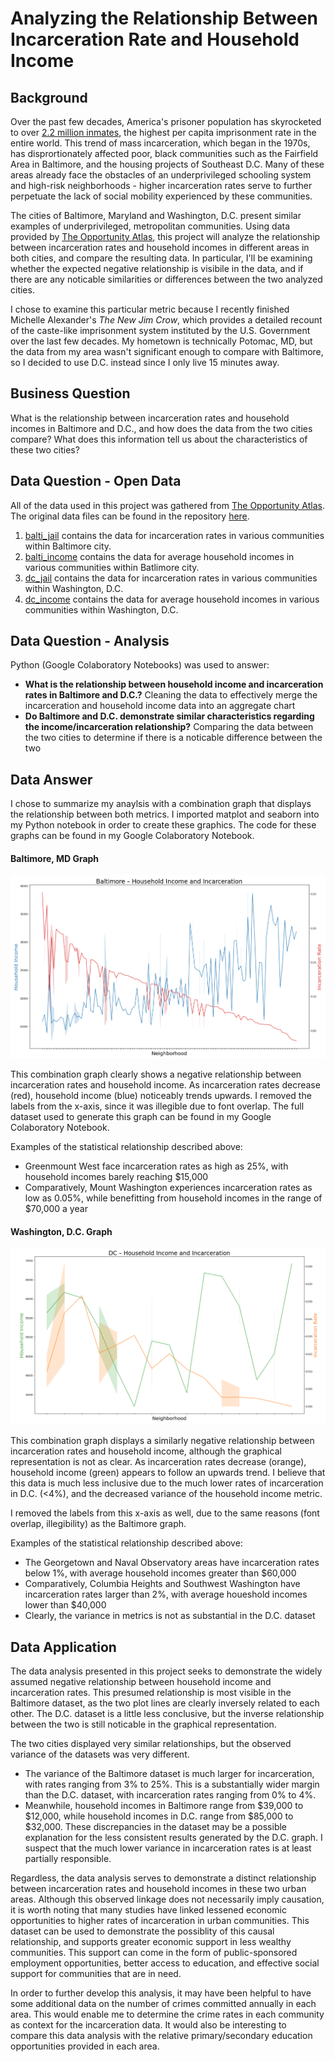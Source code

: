 # Analyzing the Relationship Between Incarceration Rate and Household Income

## Background

Over the past few decades, America's prisoner population has skyrocketed to over [2.2 million inmates](https://www.prisonpolicy.org/reports/pie2020.html), the highest per capita imprisonment rate in the entire world. This trend of mass incarceration, which began in the 1970s, has disprortionately affected poor, black communities such as the Fairfield Area in Baltimore, and the housing projects of Southeast D.C. Many of these areas already face the obstacles of an underprivileged schooling system and high-risk neighborhoods - higher incarceration rates serve to further perpetuate the lack of social mobility experienced by these communities.

The cities of Baltimore, Maryland and Washington, D.C. present similar examples of underprivileged, metropolitan communities. Using data provided by [The Opportunity Atlas](https://www.opportunityatlas.org/), this project will analyze the relationship between incarceration rates and household incomes in different areas in both cities, and compare the resulting data. In particular, I'll be examining whether the expected negative relationship is visibile in the data, and if there are any noticable similarities or differences between the two analyzed cities.

I chose to examine this particular metric because I recently finished Michelle Alexander's _The New Jim Crow_, which provides a detailed recount of the caste-like imprisonment system instituted by the U.S. Government over the last few decades. My hometown is technically Potomac, MD, but the data from my area wasn't significant enough to compare with Baltimore, so I decided to use D.C. instead since I only live 15 minutes away.

## Business Question
What is the relationship between incarceration rates and household incomes in Baltimore and D.C., and how does the data from the two cities compare? What does this information tell us about the characteristics of these two cities?

## Data Question - Open Data

All of the data used in this project was gathered from [The Opportunity Atlas](https://www.opportunityatlas.org/).
The original data files can be found in the repository [here](https://github.com/a31kim/python-dc-balti-incarceration-income/tree/main/original%20datasets).

1. [balti_jail](https://github.com/a31kim/python-dc-balti-incarceration-income/blob/main/original%20datasets/balti_jail.csv) contains the data for incarceration rates in various communities within Baltimore city.
2. [balti_income](https://github.com/a31kim/python-dc-balti-incarceration-income/blob/main/original%20datasets/balti_income.csv) contains the data for average household incomes in various communities within Batlimore city.
3. [dc_jail](https://github.com/a31kim/python-dc-balti-incarceration-income/blob/main/original%20datasets/dc_jail.csv) contains the data for incarceration rates in various communities within Washington, D.C.
4. [dc_income](https://github.com/a31kim/python-dc-balti-incarceration-income/blob/main/original%20datasets/dc_income.csv) contains the data for average household incomes in various communities within Washington, D.C.

## Data Question - Analysis

Python (Google Colaboratory Notebooks) was used to answer:
* **What is the relationship between household income and incarceration rates in Baltimore and D.C.?** Cleaning the data to effectively merge the incarceration and household income data into an aggregate chart
* **Do Baltimore and D.C. demonstrate similar characteristics regarding the income/incarceration relationship?** Comparing the data between the two cities to determine if there is a noticable difference between the two


## Data Answer

I chose to summarize my anaylsis with a combination graph that displays the relationship between both metrics. I imported matplot and seaborn into my Python notebook in order to create these graphics. The code for these graphs can be found in my Google Colaboratory Notebook.

#### Baltimore, MD Graph

![](.gitbook/assets/balti_graph.png)

This combination graph clearly shows a negative relationship between incarceration rates and household income. As incarceration rates decrease (red), household income (blue) noticeably trends upwards. I removed the labels from the x-axis, since it was illegible due to font overlap. The full dataset used to generate this graph can be found in my Google Colaboratory Notebook.

Examples of the statistical relationship described above:
* Greenmount West face incarceration rates as high as 25%, with household incomes barely reaching $15,000
* Comparatively, Mount Washington experiences incarceration rates as low as 0.05%, while benefitting from household incomes in the range of $70,000 a year

#### Washington, D.C. Graph

![](.gitbook/assets/dc_graph.png)

This combination graph displays a similarly negative relationship between incarceration rates and household income, although the graphical representation is not as clear. As incarceration rates decrease (orange), household income (green) appears to follow an upwards trend. I believe that this data is much less inclusive due to the much lower rates of incarceration in D.C. (<4%), and the decreased variance of the household income metric.

I removed the labels from this x-axis as well, due to the same reasons (font overlap, illegibility) as the Baltimore graph.

Examples of the statistical relationship described above:
* The Georgetown and Naval Observatory areas have incarceration rates below 1%, with average household incomes greater than $60,000
* Comparatively, Columbia Heights and Southwest Washington have incarceration rates larger than 2%, with average houeshold incomes lower than $40,000
* Clearly, the variance in metrics is not as substantial in the D.C. dataset


## Data Application

The data analysis presented in this project seeks to demonstrate the widely assumed negative relationship between household income and incarceration rates. This presumed relationship is most visible in the Baltimore dataset, as the two plot lines are clearly inversely related to each other. The D.C. dataset is a little less conclusive, but the inverse relationship between the two is still noticable in the graphical representation.

The two cities displayed very similar relationships, but the observed variance of the datasets was very different.
* The variance of the Baltimore dataset is much larger for incarceration, with rates ranging from 3% to 25%. This is a substantially wider margin than the D.C. dataset, with incarceration rates ranging from 0% to 4%. 
* Meanwhile, household incomes in Baltimore range from $39,000 to $12,000, while household incomes in D.C. range from $85,000 to $32,000.
These discrepancies in the dataset may be a possible explanation for the less consistent results generated by the D.C. graph. I suspect that the much lower variance in incarceration rates is at least partially responsible.

Regardless, the data analysis serves to demonstrate a distinct relationship between incarceration rates and household incomes in these two urban areas. Although this observed linkage does not necessarily imply causation, it is worth noting that many studies have linked lessened economic opportunities to higher rates of incarceration in urban communities. This dataset can be used to demonstrate the possiblity of this causal relationship, and supports greater economic support in less wealthy communities. This support can come in the form of public-sponsored employment opportunities, better access to education, and effective social support for communities that are in need.

In order to further develop this analysis, it may have been helpful to have some additional data on the number of crimes committed annually in each area. This would enable me to determine the crime rates in each community as context for the incarceration data. It would also be interesting to compare this data analysis with the relative primary/secondary education opportunities provided in each area.
